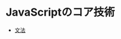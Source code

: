 # JavaScriptのコア技術

* [文法](https://github.com/abiitaka/javascript/tree/master/2_CoreJavaScript/2_1_Sybntax)